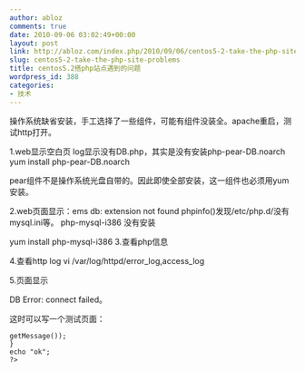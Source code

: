 ```yaml
---
author: abloz
comments: true
date: 2010-09-06 03:02:49+00:00
layout: post
link: http://abloz.com/index.php/2010/09/06/centos5-2-take-the-php-site-problems/
slug: centos5-2-take-the-php-site-problems
title: centos5.2搭php站点遇到的问题
wordpress_id: 388
categories:
- 技术
---
```


操作系统缺省安装，手工选择了一些组件，可能有组件没装全。apache重启，测试http打开。

1.web显示空白页
log显示没有DB.php，其实是没有安装php-pear-DB.noarch
yum install php-pear-DB.noarch

pear组件不是操作系统光盘自带的。因此即使全部安装，这一组件也必须用yum安装。

2.web页面显示：ems db: extension not found
phpinfo()发现/etc/php.d/没有mysql.ini等。
php-mysql-i386 没有安装

yum install php-mysql-i386
3.查看php信息
<?php
phpinfo();
?>

4.查看http log
vi /var/log/httpd/error_log,access_log

5.页面显示

DB Error: connect failed。

这时可以写一个测试页面：

    
    
    getMessage());
    }
    echo "ok";
    ?>
    

